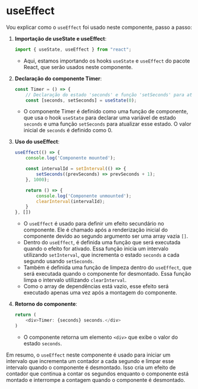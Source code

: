 # useEffect

Vou explicar como o `useEffect` foi usado neste componente, passo a passo:

1. **Importação de useState e useEffect**:
   ```javascript
   import { useState, useEffect } from "react";
   ```
   - Aqui, estamos importando os hooks `useState` e `useEffect` do pacote React, que serão usados neste componente.

2. **Declaração do componente Timer**:
   ```javascript
   const Timer = () => {
       // Declaração do estado 'seconds' e função 'setSeconds' para atualizar o estado
       const [seconds, setSeconds] = useState(0);
   ```
   - O componente Timer é definido como uma função de componente, que usa o hook `useState` para declarar uma variável de estado `seconds` e uma função `setSeconds` para atualizar esse estado. O valor inicial de `seconds` é definido como 0.

3. **Uso do useEffect**:
   ```javascript
   useEffect(() => {
       console.log('Componente mounted');

       const intervalId = setInterval(() => {
           setSeconds((prevSeconds) => prevSeconds + 1);
       }, 1000);

       return () => {
           console.log('Componente unmounted');
           clearInterval(intervalId);
       }
   }, [])
   ```
   - O `useEffect` é usado para definir um efeito secundário no componente. Ele é chamado após a renderização inicial do componente devido ao segundo argumento ser uma array vazia `[]`.
   - Dentro do `useEffect`, é definida uma função que será executada quando o efeito for ativado. Essa função inicia um intervalo utilizando `setInterval`, que incrementa o estado `seconds` a cada segundo usando `setSeconds`.
   - Também é definida uma função de limpeza dentro do `useEffect`, que será executada quando o componente for desmontado. Essa função limpa o intervalo utilizando `clearInterval`.
   - Como o array de dependências está vazio, esse efeito será executado apenas uma vez após a montagem do componente.

4. **Retorno do componente**:
   ```javascript
   return (
       <div>Timer: {seconds} seconds.</div>
   )
   ```
   - O componente retorna um elemento `<div>` que exibe o valor do estado `seconds`.

Em resumo, o `useEffect` neste componente é usado para iniciar um intervalo que incrementa um contador a cada segundo e limpar esse intervalo quando o componente é desmontado. Isso cria um efeito de contador que continua a contar os segundos enquanto o componente está montado e interrompe a contagem quando o componente é desmontado.